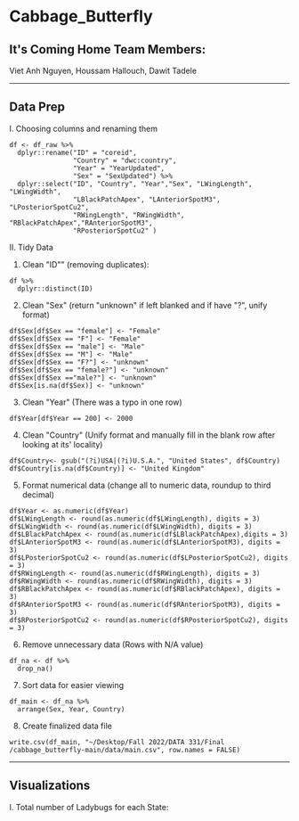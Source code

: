 # Cabbage_Butterfly

## It's Coming Home Team Members:
Viet Anh Nguyen, Houssam Hallouch, Dawit Tadele

---
## Data Prep 
I. Choosing columns and renaming them
```
df <- df_raw %>%
  dplyr::rename("ID" = "coreid",
                "Country" = "dwc:country", 
                "Year" = "YearUpdated",
                "Sex" = "SexUpdated") %>%
  dplyr::select("ID", "Country", "Year","Sex", "LWingLength", "LWingWidth",
                "LBlackPatchApex", "LAnteriorSpotM3", "LPosteriorSpotCu2", 
                "RWingLength", "RWingWidth", "RBlackPatchApex","RAnteriorSpotM3", 
                "RPosteriorSpotCu2" )
```

II. Tidy Data
1. Clean "ID"" (removing duplicates):
```
df %>%
  dplyr::distinct(ID)
```

2. Clean "Sex" (return "unknown" if left blanked and if have "?", unify format)
```
df$Sex[df$Sex == "female"] <- "Female"
df$Sex[df$Sex == "F"] <- "Female"
df$Sex[df$Sex == "male"] <- "Male"
df$Sex[df$Sex == "M"] <- "Male"
df$Sex[df$Sex == "F?"] <- "unknown"
df$Sex[df$Sex == "female?"] <- "unknown"
df$Sex[df$Sex =="male?"] <- "unknown"
df$Sex[is.na(df$Sex)] <- "unknown"
```

3. Clean "Year" (There was a typo in one row)
```
df$Year[df$Year == 200] <- 2000
```

4. Clean "Country" (Unify format and manually fill in the blank row after looking at its' locality)
```
df$Country<- gsub("(?i)USA|(?i)U.S.A.", "United States", df$Country)
df$Country[is.na(df$Country)] <- "United Kingdom"
```

5. Format numerical data (change all to numeric data, roundup to third decimal)
```
df$Year <- as.numeric(df$Year)
df$LWingLength <- round(as.numeric(df$LWingLength), digits = 3)
df$LWingWidth <- round(as.numeric(df$LWingWidth), digits = 3)
df$LBlackPatchApex <- round(as.numeric(df$LBlackPatchApex),digits = 3)
df$LAnteriorSpotM3 <- round(as.numeric(df$LAnteriorSpotM3), digits = 3)
df$LPosteriorSpotCu2 <- round(as.numeric(df$LPosteriorSpotCu2), digits = 3)
df$RWingLength <- round(as.numeric(df$RWingLength), digits = 3)
df$RWingWidth <- round(as.numeric(df$RWingWidth), digits = 3)
df$RBlackPatchApex <- round(as.numeric(df$RBlackPatchApex), digits = 3)
df$RAnteriorSpotM3 <- round(as.numeric(df$RAnteriorSpotM3), digits = 3)
df$RPosteriorSpotCu2 <- round(as.numeric(df$RPosteriorSpotCu2), digits = 3)
```

6. Remove unnecessary data (Rows with N/A value)
```
df_na <- df %>%
  drop_na()
```

7. Sort data for easier viewing 
```
df_main <- df_na %>%
  arrange(Sex, Year, Country)
```

8. Create finalized data file 
```
write.csv(df_main, "~/Desktop/Fall 2022/DATA 331/Final /cabbage_butterfly-main/data/main.csv", row.names = FALSE)

```

---
## Visualizations
I. Total number of Ladybugs for each State:














